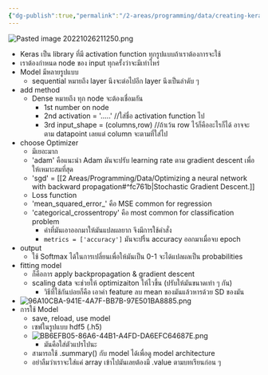 ```yaml
---
{"dg-publish":true,"permalink":"/2-areas/programming/data/creating-keras-model/","created":"2023-02-12T22:00:51.170+07:00","updated":"2025-09-02T23:21:30.884+07:00"}
---
```


![Pasted image 20221026211250.png](/img/user/3%20Resources/Attachment/Pasted%20image%2020221026211250.png)
- Keras เป็น library ที่มี activation function ทุกรูปแบบถ้าเราต้องการจะใช้
- เราต้องกำหนด node ของ input ทุกครั้งว่าจะมีเท่าไหร่
- Model มีหลายรูปแบบ
	- sequential หมายถึง layer นึงจะต่อไปอีก layer นึงเป็นลำดับ ๆ
- add method
	- Dense หมายถึง ทุก node จะต้องเชื่อมกัน
		- 1st number on node
		- 2nd activation = '.....' //ใส่ชื่อ activation function ไป
		- 3rd input_shape = (columns,row) //ถ้าเว้น row ไว้ก็คืออะไรก็ได้ อาจจะตาม datapoint เลยแต่ column จะตามที่ใส่ไป
- choose Optimizer
	- มีเยอะมาก 
	- 'adam' คือแนะนำ Adam มันจะปรับ learning rate ตาม gradient descent เพื่อให้เหมาะสมที่สุด 
	- 'sgd' = [[2 Areas/Programming/Data/Optimizing a neural network with backward propagation#^fc761b\|Stochastic Gradient Descent.]]
	- Loss function
	- 'mean_squared_error_' คือ MSE common for regression
	- 'categorical_crossentropy' คือ most common for classification problem
		- ค่าที่มันเอาออกมาให้มันแปลผลยาก จึงมีการใช้คำสั่ง
		- `metrics = ['accuracy']` มันจะปริ้น accuracy ออกมาเมื่อจบ epoch
- output
	- ใช้ Softmax ได้ในการเปลี่ยนเพื่อให้มันเป็น 0-1 จะได้แปลผลเป็น probabilities
- fitting model
	- ก็คือการ apply backpropagation & gradient descent
	- scaling data จะช่วยให้ optimizaiton ให้ไวขึ้น (ปรับให้มันขนาดเท่า ๆ กัน)
		- วิธีที่ใช้กันบ่อยก็คือ เอาค่า feature ลบ mean ของมันแล้วหารด้วย SD ของมัน
- ![96A10CBA-941E-4A7F-BB7B-97E501BA8885.png](/img/user/3%20Resources/Attachment/96A10CBA-941E-4A7F-BB7B-97E501BA8885.png)
- การใช้ Model
	- save, reload, use model
	- เซฟในรูปแบบ hdf5 (.h5)
	- ![BB6EFB05-86A6-44B1-A4FD-DA6EFC64687E.png](/img/user/3%20Resources/Attachment/BB6EFB05-86A6-44B1-A4FD-DA6EFC64687E.png)
		- มันคือใส่ตัวแปรไปนะ
	- สามารถใช้ .summary() กับ model ได้เพื่อดู model architecture
	- อย่าลืมว่าเราจะใส่แค่ array เข้าไปมันเลยต้องมี .value ตามบทเรียนก่อน ๆ 